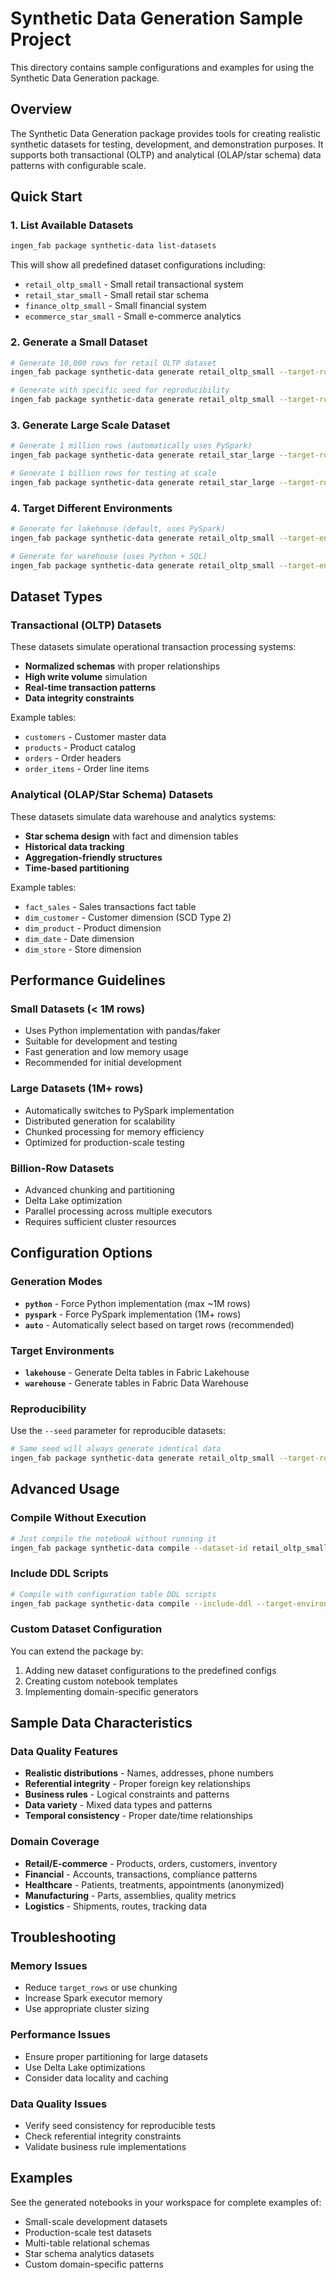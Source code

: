 # Synthetic Data Generation Sample Project

This directory contains sample configurations and examples for using the Synthetic Data Generation package.

## Overview

The Synthetic Data Generation package provides tools for creating realistic synthetic datasets for testing, development, and demonstration purposes. It supports both transactional (OLTP) and analytical (OLAP/star schema) data patterns with configurable scale.

## Quick Start

### 1. List Available Datasets

```bash
ingen_fab package synthetic-data list-datasets
```

This will show all predefined dataset configurations including:
- `retail_oltp_small` - Small retail transactional system
- `retail_star_small` - Small retail star schema
- `finance_oltp_small` - Small financial system
- `ecommerce_star_small` - Small e-commerce analytics

### 2. Generate a Small Dataset

```bash
# Generate 10,000 rows for retail OLTP dataset
ingen_fab package synthetic-data generate retail_oltp_small --target-rows 10000

# Generate with specific seed for reproducibility
ingen_fab package synthetic-data generate retail_oltp_small --target-rows 10000 --seed 12345
```

### 3. Generate Large Scale Dataset

```bash
# Generate 1 million rows (automatically uses PySpark)
ingen_fab package synthetic-data generate retail_star_large --target-rows 1000000

# Generate 1 billion rows for testing at scale
ingen_fab package synthetic-data generate retail_star_large --target-rows 1000000000
```

### 4. Target Different Environments

```bash
# Generate for lakehouse (default, uses PySpark)
ingen_fab package synthetic-data generate retail_oltp_small --target-environment lakehouse

# Generate for warehouse (uses Python + SQL)
ingen_fab package synthetic-data generate retail_oltp_small --target-environment warehouse
```

## Dataset Types

### Transactional (OLTP) Datasets

These datasets simulate operational transaction processing systems:

- **Normalized schemas** with proper relationships
- **High write volume** simulation
- **Real-time transaction patterns**
- **Data integrity constraints**

Example tables:
- `customers` - Customer master data
- `products` - Product catalog
- `orders` - Order headers
- `order_items` - Order line items

### Analytical (OLAP/Star Schema) Datasets

These datasets simulate data warehouse and analytics systems:

- **Star schema design** with fact and dimension tables
- **Historical data tracking**
- **Aggregation-friendly structures**
- **Time-based partitioning**

Example tables:
- `fact_sales` - Sales transactions fact table
- `dim_customer` - Customer dimension (SCD Type 2)
- `dim_product` - Product dimension
- `dim_date` - Date dimension
- `dim_store` - Store dimension

## Performance Guidelines

### Small Datasets (< 1M rows)
- Uses Python implementation with pandas/faker
- Suitable for development and testing
- Fast generation and low memory usage
- Recommended for initial development

### Large Datasets (1M+ rows)
- Automatically switches to PySpark implementation
- Distributed generation for scalability
- Chunked processing for memory efficiency
- Optimized for production-scale testing

### Billion-Row Datasets
- Advanced chunking and partitioning
- Delta Lake optimization
- Parallel processing across multiple executors
- Requires sufficient cluster resources

## Configuration Options

### Generation Modes

- **`python`** - Force Python implementation (max ~1M rows)
- **`pyspark`** - Force PySpark implementation (1M+ rows)
- **`auto`** - Automatically select based on target rows (recommended)

### Target Environments

- **`lakehouse`** - Generate Delta tables in Fabric Lakehouse
- **`warehouse`** - Generate tables in Fabric Data Warehouse

### Reproducibility

Use the `--seed` parameter for reproducible datasets:

```bash
# Same seed will always generate identical data
ingen_fab package synthetic-data generate retail_oltp_small --target-rows 10000 --seed 42
```

## Advanced Usage

### Compile Without Execution

```bash
# Just compile the notebook without running it
ingen_fab package synthetic-data compile --dataset-id retail_oltp_small --target-rows 10000
```

### Include DDL Scripts

```bash
# Compile with configuration table DDL scripts
ingen_fab package synthetic-data compile --include-ddl --target-environment warehouse
```

### Custom Dataset Configuration

You can extend the package by:
1. Adding new dataset configurations to the predefined configs
2. Creating custom notebook templates
3. Implementing domain-specific generators

## Sample Data Characteristics

### Data Quality Features
- **Realistic distributions** - Names, addresses, phone numbers
- **Referential integrity** - Proper foreign key relationships
- **Business rules** - Logical constraints and patterns
- **Data variety** - Mixed data types and patterns
- **Temporal consistency** - Proper date/time relationships

### Domain Coverage
- **Retail/E-commerce** - Products, orders, customers, inventory
- **Financial** - Accounts, transactions, compliance patterns
- **Healthcare** - Patients, treatments, appointments (anonymized)
- **Manufacturing** - Parts, assemblies, quality metrics
- **Logistics** - Shipments, routes, tracking data

## Troubleshooting

### Memory Issues
- Reduce `target_rows` or use chunking
- Increase Spark executor memory
- Use appropriate cluster sizing

### Performance Issues
- Ensure proper partitioning for large datasets
- Use Delta Lake optimizations
- Consider data locality and caching

### Data Quality Issues
- Verify seed consistency for reproducible tests
- Check referential integrity constraints
- Validate business rule implementations

## Examples

See the generated notebooks in your workspace for complete examples of:
- Small-scale development datasets
- Production-scale test datasets  
- Multi-table relational schemas
- Star schema analytics datasets
- Custom domain-specific patterns